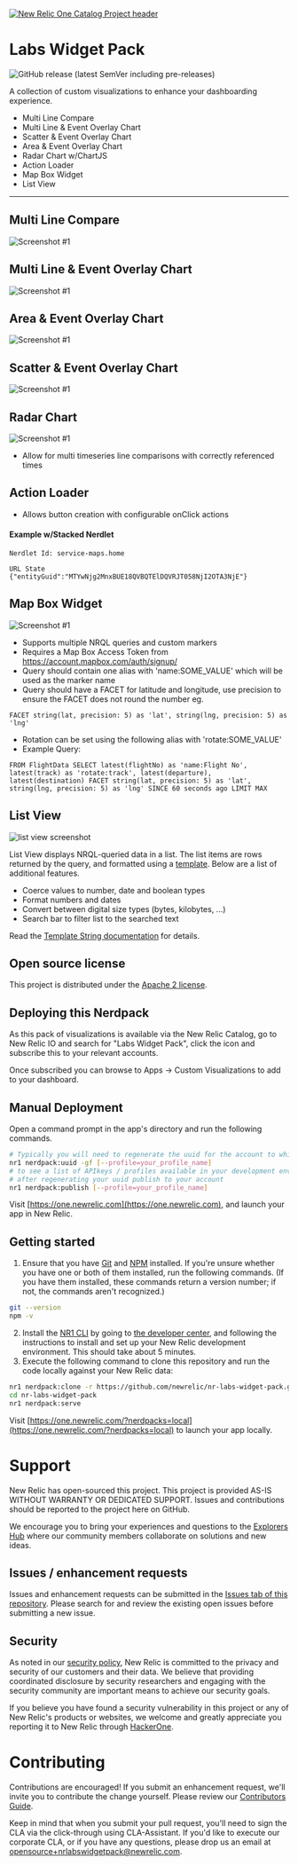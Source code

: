 [![New Relic One Catalog Project header](https://github.com/newrelic/opensource-website/raw/master/src/images/categories/New_Relic_One_Catalog_Project.png)](https://opensource.newrelic.com/oss-category/#new-relic-one-catalog-project)

# Labs Widget Pack

![GitHub release (latest SemVer including pre-releases)](https://img.shields.io/github/v/release/newrelic/nr-labs-widget-pack?include_prereleases&sort=semver) 


A collection of custom visualizations to enhance your dashboarding experience.
- Multi Line Compare
- Multi Line & Event Overlay Chart
- Scatter & Event Overlay Chart
- Area & Event Overlay Chart
- Radar Chart w/ChartJS
- Action Loader
- Map Box Widget
- List View

---

## Multi Line Compare

![Screenshot #1](screenshots/multiline_01.png)

## Multi Line & Event Overlay Chart

![Screenshot #1](screenshots/multiline_event_02.png)

## Area & Event Overlay Chart

![Screenshot #1](screenshots/area_event_01.png)
## Scatter & Event Overlay Chart

![Screenshot #1](screenshots/scatter_event_01.png)

## Radar Chart

![Screenshot #1](screenshots/radar_01.png)



- Allow for multi timeseries line comparisons with correctly referenced times

## Action Loader

- Allows button creation with configurable onClick actions

#### Example w/Stacked Nerdlet
```
Nerdlet Id: service-maps.home

URL State
{"entityGuid":"MTYwNjg2MnxBUE18QVBQTElDQVRJT058NjI2OTA3NjE"}
```

## Map Box Widget

![Screenshot #1](screenshots/mapbox_01.png)


- Supports multiple NRQL queries and custom markers
- Requires a Map Box Access Token from https://account.mapbox.com/auth/signup/
- Query should contain one alias with 'name:SOME_VALUE' which will be used as the marker name
- Query should have a FACET for latitude and longitude, use precision to ensure the FACET does not round the number
eg.
```
FACET string(lat, precision: 5) as 'lat', string(lng, precision: 5) as 'lng' 
```
- Rotation can be set using the following alias with 'rotate:SOME_VALUE'
- Example Query:
```
FROM FlightData SELECT latest(flightNo) as 'name:Flight No', latest(track) as 'rotate:track', latest(departure), latest(destination) FACET string(lat, precision: 5) as 'lat', string(lng, precision: 5) as 'lng' SINCE 60 seconds ago LIMIT MAX
```

## List View

![list view screenshot](screenshots/list-view-screenshot-1.png)

List View displays NRQL-queried data in a list. The list items are rows returned by the query, and formatted using a [template](./list-view-template.md). Below are a list of additional features.

- Coerce values to number, date and boolean types
- Format numbers and dates
- Convert between digital size types (bytes, kilobytes, ...)
- Search bar to filter list to the searched text

Read the [Template String documentation](./list-view-template.md) for details.

## Open source license

This project is distributed under the [Apache 2 license](LICENSE).


## Deploying this Nerdpack

As this pack of visualizations is available via the New Relic Catalog, go to New Relic IO and search for "Labs Widget Pack", click the icon and subscribe this to your relevant accounts.

Once subscribed you can browse to Apps -> Custom Visualizations to add to your dashboard.


## Manual Deployment

Open a command prompt in the app's directory and run the following commands.


```bash
# Typically you will need to regenerate the uuid for the account to which you're deploying this app, use the following command
nr1 nerdpack:uuid -gf [--profile=your_profile_name]
# to see a list of APIkeys / profiles available in your development environment, run nr1 credentials:list
# after regenerating your uuid publish to your account
nr1 nerdpack:publish [--profile=your_profile_name]
```

Visit [https://one.newrelic.com](https://one.newrelic.com), and launch your app in New Relic.

## Getting started


1. Ensure that you have [Git](https://git-scm.com/book/en/v2/Getting-Started-Installing-Git) and [NPM](https://www.npmjs.com/get-npm) installed. If you're unsure whether you have one or both of them installed, run the following commands. (If you have them installed, these commands return a version number; if not, the commands aren't recognized.)
```bash
git --version
npm -v
```
2. Install the [NR1 CLI](https://one.newrelic.com/launcher/developer-center.launcher) by going to [the developer center](https://one.newrelic.com/launcher/developer-center.launcher), and following the instructions to install and set up your New Relic development environment. This should take about 5 minutes.
3. Execute the following command to clone this repository and run the code locally against your New Relic data:

```bash
nr1 nerdpack:clone -r https://github.com/newrelic/nr-labs-widget-pack.git
cd nr-labs-widget-pack
nr1 nerdpack:serve
```

Visit [https://one.newrelic.com/?nerdpacks=local](https://one.newrelic.com/?nerdpacks=local) to launch your app locally.


# Support

New Relic has open-sourced this project. This project is provided AS-IS WITHOUT WARRANTY OR DEDICATED SUPPORT. Issues and contributions should be reported to the project here on GitHub.

We encourage you to bring your experiences and questions to the [Explorers Hub](https://discuss.newrelic.com) where our community members collaborate on solutions and new ideas.

## Issues / enhancement requests

Issues and enhancement requests can be submitted in the [Issues tab of this repository](../../issues). Please search for and review the existing open issues before submitting a new issue.

## Security

As noted in our [security policy](https://github.com/newrelic/nr-labs-widget-pack/security/policy), New Relic is committed to the privacy and security of our customers and their data. We believe that providing coordinated disclosure by security researchers and engaging with the security community are important means to achieve our security goals.

If you believe you have found a security vulnerability in this project or any of New Relic's products or websites, we welcome and greatly appreciate you reporting it to New Relic through [HackerOne](https://hackerone.com/newrelic).

# Contributing

Contributions are encouraged! If you submit an enhancement request, we'll invite you to contribute the change yourself. Please review our [Contributors Guide](CONTRIBUTING.md).

Keep in mind that when you submit your pull request, you'll need to sign the CLA via the click-through using CLA-Assistant. If you'd like to execute our corporate CLA, or if you have any questions, please drop us an email at opensource+nrlabswidgetpack@newrelic.com.
